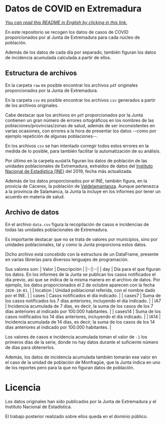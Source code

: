 # Datos de COVID en Extremadura

[*You can read this README in English by clicking in this link.*](https://github.com/dondanndy/ExtCOVIDdata/blob/main/README_EN.md)

En este repositorio se recogen los datos de casos de COVID proporcionados por al Junta de Extremadura para cada núcleo de población.

Además de los datos de cada día por separado, también figuran los datos de incidencia acumulada calculada a partir de ellos.

## Estructura de archivos

En la carpeta `raw` es posible encontrar los archivos `pdf` originales proporcionados por la Junta de Extremadura.

En la carpeta `csv` es posible encontrar los archivos `csv` generados a partir de los archivos originales.

Cabe destacar que los archivos en `pdf` proporcionados por la Junta contienen un gran número de errores ortográficos en los nombres de las poblaciones/provincias/zonas de salud, además de ser inconsistentes en varias ocasiones, con errores a la hora de presentar los datos --como por ejemplo repetición de algunas poblaciones--.

En los archivos `csv` se han intentado corregir todos estos errores en la medida de lo posible, para también facilitar la automatización de su análisis.

Por último en la carpeta `munDATA` figuran los datos de población de las unidades poblacionales de Extremadura, extraídos de datos del [Instituto Nacional de Estadística (INE)](https://www.ine.es/nomen2/index.do) del 2019, fecha más actualizada.

Además de los datos proporcionados por el INE, también figura, en la provicia de Cáceres, la población de [Valdelamantanza](https://es.wikipedia.org/wiki/Valdelamatanza). Aunque pertenezca a la provincia de Salamanca, la Junta la incluye en los informes por tener un acuerdo en materia de salud.

## Archivo de datos

En el archivo `data.csv` figura la recopilación de casos e incidencias de todas las unidades poblacionales de Extremadura.

Es importante destacar que no se trata de valores por municipios, sino por unidades poblacionales, tal y como la Junta proporciona estos datos.

Dicho archivo está concebido con la estructura de un DataFrame, presente en varias librerías para diversos lenguajes de programación.

Sus valores son:
| Valor  | Descripción |
|:-:|:-:|
| day | Día para el que figuran los datos. En los informes de la Junta se publican los casos notificados el día previo, así que se indica de la misma manera en el archivo de datos. Por ejemplo, los datos proporcionados el 2 de octubre aparecen con la fecha `2020-10-01`.  |
| location  | Unidad poblacional referida, con el nombre dado por el INE.  |
| cases  | Casos notificados el día indicado.  |
| cases7  | Suma de los casos notificados los 7 días anteriores, incluyendo el día indicado.  |
| IA7  | Incidencia acumulada de 7 días, es decir, la suma de los casos de los 7 días anteriores al indicado por 100.000 habitantes.  |
| cases14  | Suma de los casos notificados los 14 días anteriores, incluyendo el día indicado.  |
| IA14  | Incidencia acumulada de 14 días, es decir, la suma de los casos de los 14 días anteriores al indicado por 100.000 habitantes.  |

Los valores de casos e incidencia acumulada toman el valor de `-1` los primeros días de la serie, donde no hay datos durante el suficiente número de días para obtenerlos.

Además, los datos de incidencia acumulada también tomarán ese valor en el caso de la unidad de población de Monfragüe, que la Junta indica en uno de los reportes pero para la que no figuran datos de población.

# Licencia

Los datos originales han sido publicados por la Junta de Extremadura y el Instituto Nacional de Estadística.

El trabajo posterior realizado sobre ellos queda en el dominio público.